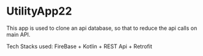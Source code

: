 # UtilityApp22
This app is used to clone an api database, so that to reduce the api calls on main API.

Tech Stacks used:
FireBase + Kotlin + REST Api + Retrofit
